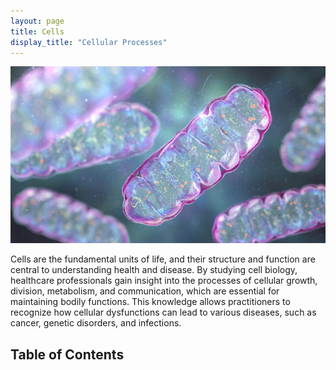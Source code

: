 ```yaml
---
layout: page
title: Cells
display_title: "Cellular Processes"
---
```

![Cover image](images/cover_cells.jpg)

Cells are the fundamental units of life, and their structure and function are central to understanding health and disease. By studying cell biology, healthcare professionals gain insight into the processes of cellular growth, division, metabolism, and communication, which are essential for maintaining bodily functions. This knowledge allows practitioners to recognize how cellular dysfunctions can lead to various diseases, such as cancer, genetic disorders, and infections.

## Table of Contents